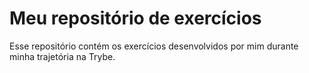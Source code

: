 # Meu repositório de exercícios
Esse repositório contém os exercícios desenvolvidos por mim durante minha trajetória na Trybe.